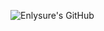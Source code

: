 ![Enlysure's GitHub](https://github-readme-stats.vercel.app/api?username=Rovniced&show_icons=true&theme=dark&bg_color=DEG,1E90FF,87CEEB&include_all_commits=true&text_color=E6E6FA&icon_color=FFFACD&cache_seconds=86400)
